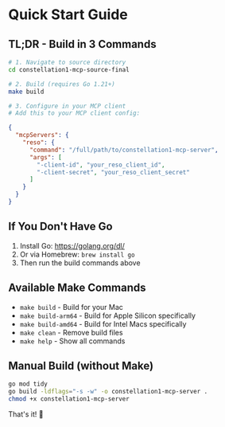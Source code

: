 # Quick Start Guide

## TL;DR - Build in 3 Commands

```bash
# 1. Navigate to source directory
cd constellation1-mcp-source-final

# 2. Build (requires Go 1.21+)
make build

# 3. Configure in your MCP client
# Add this to your MCP client config:
```

```json
{
  "mcpServers": {
    "reso": {
      "command": "/full/path/to/constellation1-mcp-server",
      "args": [
        "-client-id", "your_reso_client_id",
        "-client-secret", "your_reso_client_secret"
      ]
    }
  }
}
```

## If You Don't Have Go

1. Install Go: https://golang.org/dl/
2. Or via Homebrew: `brew install go`
3. Then run the build commands above

## Available Make Commands

- `make build` - Build for your Mac
- `make build-arm64` - Build for Apple Silicon specifically
- `make build-amd64` - Build for Intel Macs specifically
- `make clean` - Remove build files
- `make help` - Show all commands

## Manual Build (without Make)

```bash
go mod tidy
go build -ldflags="-s -w" -o constellation1-mcp-server .
chmod +x constellation1-mcp-server
```

That's it! 🚀


